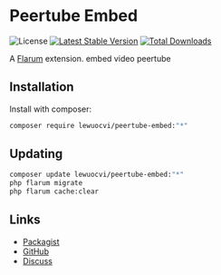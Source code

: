 # Peertube Embed

![License](https://img.shields.io/badge/license-GPL-1.0-or-later-blue.svg) [![Latest Stable Version](https://img.shields.io/packagist/v/lewuocvi/peertube-embed.svg)](https://packagist.org/packages/lewuocvi/peertube-embed) [![Total Downloads](https://img.shields.io/packagist/dt/lewuocvi/peertube-embed.svg)](https://packagist.org/packages/lewuocvi/peertube-embed)

A [Flarum](http://flarum.org) extension. embed video peertube

## Installation

Install with composer:

```sh
composer require lewuocvi/peertube-embed:"*"
```

## Updating

```sh
composer update lewuocvi/peertube-embed:"*"
php flarum migrate
php flarum cache:clear
```

## Links

- [Packagist](https://packagist.org/packages/lewuocvi/peertube-embed)
- [GitHub](https://github.com/lewuocvi/peertube-embed)
- [Discuss](https://discuss.flarum.org/d/PUT_DISCUSS_SLUG_HERE)

